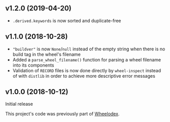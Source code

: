 v1.2.0 (2019-04-20)
-------------------
- `.derived.keywords` is now sorted and duplicate-free


v1.1.0 (2018-10-28)
-------------------
- `"buildver"` is now `None`/`null` instead of the empty string when there is
  no build tag in the wheel's filename
- Added a `parse_wheel_filename()` function for parsing a wheel filename into
  its components
- Validation of `RECORD` files is now done directly by `wheel-inspect` instead
  of with `distlib` in order to achieve more descriptive error messages


v1.0.0 (2018-10-12)
-------------------
Initial release

This project's code was previously part of
[Wheelodex](https://github.com/jwodder/wheelodex).
